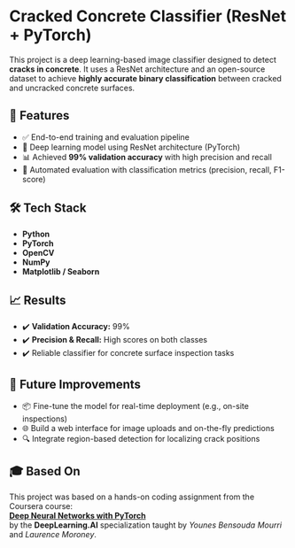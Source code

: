 # Cracked Concrete Classifier (ResNet + PyTorch)

This project is a deep learning-based image classifier designed to detect **cracks in concrete**. It uses a ResNet architecture and an open-source dataset to achieve **highly accurate binary classification** between cracked and uncracked concrete surfaces.

## 🧠 Features

- ✅ End-to-end training and evaluation pipeline
- 🧠 Deep learning model using ResNet architecture (PyTorch)
- 📊 Achieved **99% validation accuracy** with high precision and recall
- 🧪 Automated evaluation with classification metrics (precision, recall, F1-score)

## 🛠 Tech Stack

- **Python**
- **PyTorch**
- **OpenCV**
- **NumPy**
- **Matplotlib / Seaborn**

## 📈 Results

- ✔️ **Validation Accuracy:** 99%  
- ✔️ **Precision & Recall:** High scores on both classes  
- ✔️ Reliable classifier for concrete surface inspection tasks

## 🚀 Future Improvements

- 📦 Fine-tune the model for real-time deployment (e.g., on-site inspections)
- 🌐 Build a web interface for image uploads and on-the-fly predictions
- 🔍 Integrate region-based detection for localizing crack positions


## 🎓 Based On

This project was based on a hands-on coding assignment from the Coursera course:  
**[Deep Neural Networks with PyTorch](https://www.coursera.org/learn/deep-neural-networks-with-pytorch)**  
by the **DeepLearning.AI** specialization taught by *Younes Bensouda Mourri* and *Laurence Moroney*.

